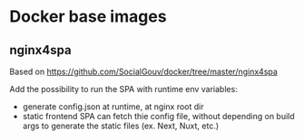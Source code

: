 # Docker base images

## nginx4spa

Based on https://github.com/SocialGouv/docker/tree/master/nginx4spa

Add the possibility to run the SPA with runtime env variables:

- generate config.json at runtime, at nginx root dir
- static frontend SPA can fetch thie config file, without depending on build args to generate the static files (ex. Next, Nuxt, etc.)
